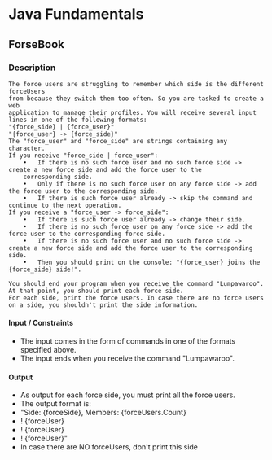# Java Fundamentals

## ForseBook

### Description
    The force users are struggling to remember which side is the different forceUsers 
    from because they switch them too often. So you are tasked to create a web 
    application to manage their profiles. You will receive several input lines in one of the following formats:
    "{force_side} | {force_user}" 
    "{force_user} -> {force_side}" 
    The "force_user" and "force_side" are strings containing any character. 
    If you receive "force_side | force_user":
        •	If there is no such force user and no such force side -> create a new force side and add the force user to the
        corresponding side. 
        •	Only if there is no such force user on any force side -> add the force user to the corresponding side.
        •	If there is such force user already -> skip the command and continue to the next operation.
    If you receive a "force_user -> force_side": 
        •	If there is such force user already -> change their side. 
        •	If there is no such force user on any force side -> add the force user to the corresponding force side. 
        •	If there is no such force user and no such force side -> create a new force side and add the force user to the corresponding side.
        •	Then you should print on the console: "{force_user} joins the {force_side} side!".

    You should end your program when you receive the command "Lumpawaroo". At that point, you should print each force side.
    For each side, print the force users. In case there are no force users on a side, you shouldn't print the side information.

#### Input / Constraints 
- The input comes in the form of commands in one of the formats specified above. 
- The input ends when you receive the command "Lumpawaroo". 

#### Output 
- As output for each force side, you must print all the force users. 
- The output format is: 
- "Side: {forceSide}, Members: {forceUsers.Count} 
- ! {forceUser} 
- ! {forceUser} 
- ! {forceUser}" 
- In case there are NO forceUsers, don't print this side